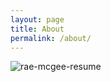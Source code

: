 ```yaml
---
layout: page
title: About
permalink: /about/
---
```

![rae-mcgee-resume](https://github.com/user-attachments/assets/2df3fabe-7b2b-4996-a78b-a8c0afe70986)
   
<!-- This is the base Jekyll theme. You can find out more info about customizing your Jekyll theme, as well as basic Jekyll usage documentation at [jekyllrb.com](https://jekyllrb.com/)

You can find the source code for Minima at GitHub:
[jekyll][jekyll-organization] /
[minima](https://github.com/jekyll/minima)

You can find the source code for Jekyll at GitHub:
[jekyll][jekyll-organization] /
[jekyll](https://github.com/jekyll/jekyll)


[jekyll-organization]: https://github.com/jekyll -->
